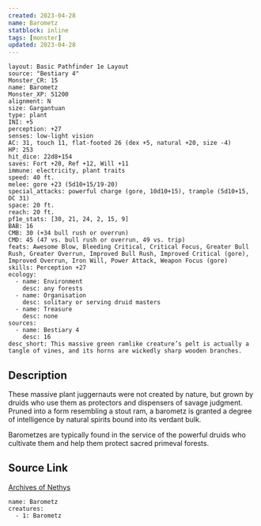 ```yaml
---
created: 2023-04-28
name: Barometz
statblock: inline
tags: [monster]
updated: 2023-04-28
---
```

```statblock
layout: Basic Pathfinder 1e Layout
source: "Bestiary 4"
Monster_CR: 15
name: Barometz
Monster_XP: 51200
alignment: N
size: Gargantuan
type: plant
INI: +5
perception: +27
senses: low-light vision
AC: 31, touch 11, flat-footed 26 (dex +5, natural +20, size -4)
HP: 253
hit_dice: 22d8+154
saves: Fort +20, Ref +12, Will +11
immune: electricity, plant traits
speed: 40 ft.
melee: gore +23 (5d10+15/19-20)
special_attacks: powerful charge (gore, 10d10+15), trample (5d10+15, DC 31)
space: 20 ft.
reach: 20 ft.
pf1e_stats: [30, 21, 24, 2, 15, 9]
BAB: 16
CMB: 30 (+34 bull rush or overrun)
CMD: 45 (47 vs. bull rush or overrun, 49 vs. trip)
feats: Awesome Blow, Bleeding Critical, Critical Focus, Greater Bull Rush, Greater Overrun, Improved Bull Rush, Improved Critical (gore), Improved Overrun, Iron Will, Power Attack, Weapon Focus (gore)
skills: Perception +27
ecology:
  - name: Environment
    desc: any forests
  - name: Organisation
    desc: solitary or serving druid masters
  - name: Treasure
    desc: none
sources:
  - name: Bestiary 4
    desc: 16
desc_short: This massive green ramlike creature’s pelt is actually a tangle of vines, and its horns are wickedly sharp wooden branches.
```
## Description
These massive plant juggernauts were not created by nature, but grown by druids who use them as protectors and dispensers of savage judgment. Pruned into a form resembling a stout ram, a barometz is granted a degree of intelligence by natural spirits bound into its verdant bulk.

Barometzes are typically found in the service of the powerful druids who cultivate them and help them protect sacred primeval forests.
## Source Link
[Archives of Nethys](https://aonprd.com/MonsterDisplay.aspx?ItemName=Barometz)
```encounter-table
name: Barometz
creatures:
  - 1: Barometz
```
